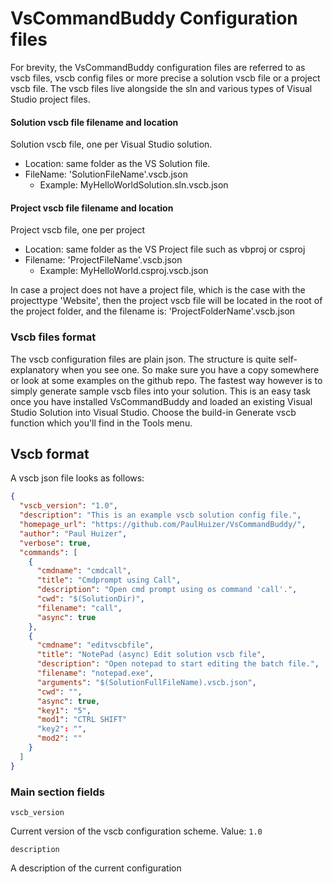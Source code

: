 # VsCommandBuddy Configuration files

For brevity, the VsCommandBuddy configuration files are referred to as vscb files, vscb config files or more precise a solution 
vscb file or a project vscb file. The vscb files live alongside the sln and various types of Visual Studio project files.

#### Solution vscb file filename and location
Solution vscb file, one per Visual Studio solution.
- Location: same folder as the VS Solution file.
- FileName: 'SolutionFileName'.vscb.json
  - Example: MyHelloWorldSolution.sln.vscb.json

#### Project vscb file filename and location
Project vscb file, one per project
- Location: same folder as the VS Project file such as vbproj or csproj
- Filename: 'ProjectFileName'.vscb.json
  - Example: MyHelloWorld.csproj.vscb.json

In case a project does not have a project file, which is the case with the projecttype
'Website', then the project vscb file will be located in the root of the project folder, and
the filename is: 'ProjectFolderName'.vscb.json

### Vscb files format
The vscb configuration files are plain json. The structure is quite self-explanatory when you
see one. So make sure you have a copy somewhere or look at some examples on the github repo.
The fastest way however is to simply generate sample vscb files into your solution. This is an easy task once you have installed 
VsCommandBuddy and loaded an existing Visual Studio Solution into Visual Studio.  Choose the build-in Generate vscb function which
you'll find in the Tools menu.

## Vscb format
A vscb json file looks as follows:

```json
{
  "vscb_version": "1.0",
  "description": "This is an example vscb solution config file.",
  "homepage_url": "https://github.com/PaulHuizer/VsCommandBuddy/",
  "author": "Paul Huizer",
  "verbose": true,
  "commands": [
    {
      "cmdname": "cmdcall",
      "title": "Cmdprompt using Call",
      "description": "Open cmd prompt using os command 'call'.",
      "cwd": "$(SolutionDir)",
      "filename": "call",
      "async": true
    },
    {
      "cmdname": "editvscbfile",
      "title": "NotePad (async) Edit solution vscb file",
      "description": "Open notepad to start editing the batch file.",
      "filename": "notepad.exe",
      "arguments": "$(SolutionFullFileName).vscb.json",
      "cwd": "",
      "async": true,
      "key1": "5",
      "mod1": "CTRL SHIFT"
      "key2": "",
      "mod2": ""
    }
  ]
}
```

### Main section fields
`vscb_version`

Current version of the vscb configuration scheme. Value: `1.0`

`description`

A description of the current configuration


